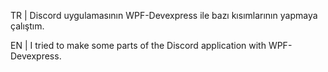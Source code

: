 TR | Discord uygulamasının WPF-Devexpress ile bazı kısımlarının yapmaya çalıştım. 

EN | I tried to make some parts of the Discord application with WPF-Devexpress.
